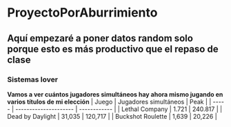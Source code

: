 # ProyectoPorAburrimiento
## Aquí empezaré a poner datos random solo porque esto es más productivo que el repaso de clase
### Sistemas lover
**Vamos a ver cuántos jugadores simultáneos hay ahora mismo jugando en varios títulos de mi elección**
| Juego | Jugadores simultáneos | Peak |
| ----- | --------------------- | ------------ |
| Lethal Company | 1.721 | 240.817 |
| Dead by Daylight | 31,035 | 120,717 |
| Buckshot Roulette | 1,639 | 20,226 |

